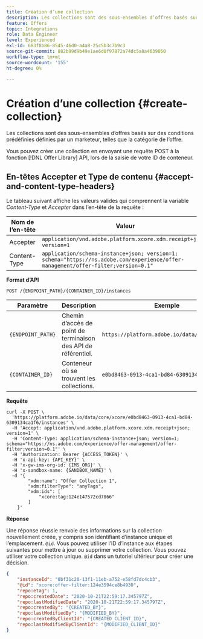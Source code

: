 ```yaml
---
title: Création d’une collection
description: Les collections sont des sous-ensembles d’offres basés sur des conditions prédéfinies définies par un marketeur, telles que la catégorie de l’offre.
feature: Offers
topic: Integrations
role: Data Engineer
level: Experienced
exl-id: 683f8b86-8545-46d0-a4a8-25c5b3c7b9c3
source-git-commit: 882b99d9b49e1ae6d0f97872a74dc5a8a4639050
workflow-type: tm+mt
source-wordcount: '155'
ht-degree: 0%

---
```


# Création d’une collection {#create-collection}

Les collections sont des sous-ensembles d’offres basés sur des conditions prédéfinies définies par un marketeur, telles que la catégorie de l’offre.

Vous pouvez créer une collection en envoyant une requête POST à la fonction [!DNL Offer Library] API, lors de la saisie de votre ID de conteneur.

## En-têtes Accepter et Type de contenu {#accept-and-content-type-headers}

Le tableau suivant affiche les valeurs valides qui comprennent la variable *Content-Type* et *Accepter* dans l’en-tête de la requête :

| Nom de l’en-tête | Valeur |
| ----------- | ----- |
| Accepter | `application/vnd.adobe.platform.xcore.xdm.receipt+json; version=1` |
| Content-Type | `application/schema-instance+json; version=1;  schema="https://ns.adobe.com/experience/offer-management/offer-filter;version=0.1"` |

**Format d’API**

```http
POST /{ENDPOINT_PATH}/{CONTAINER_ID}/instances
```

| Paramètre | Description | Exemple |
| --------- | ----------- | ------- |
| `{ENDPOINT_PATH}` | Chemin d’accès de point de terminaison des API de référentiel. | `https://platform.adobe.io/data/core/xcore/` |
| `{CONTAINER_ID}` | Conteneur où se trouvent les collections. | `e0bd8463-0913-4ca1-bd84-6309134ca1f6` |

**Requête**

```shell
curl -X POST \
  'https://platform.adobe.io/data/core/xcore/e0bd8463-0913-4ca1-bd84-6309134ca1f6/instances' \
  -H 'Accept: application/vnd.adobe.platform.xcore.xdm.receipt+json; version=1' \
  -H 'Content-Type: application/schema-instance+json; version=1;  schema="https://ns.adobe.com/experience/offer-management/offer-filter;version=0.1"' \
  -H 'Authorization: Bearer {ACCESS_TOKEN}' \
  -H 'x-api-key: {API_KEY}' \
  -H 'x-gw-ims-org-id: {IMS_ORG}' \
  -H 'x-sandbox-name: {SANDBOX_NAME}' \
  -d '{
        "xdm:name": "Offer Collection 1",
        "xdm:filterType": "anyTags",
        "xdm:ids": [
            "xcore:tag:124e147572cd7866"
        ]
    }'
```

**Réponse**

Une réponse réussie renvoie des informations sur la collection nouvellement créée, y compris son identifiant d’instance unique et l’emplacement. `@id`. Vous pouvez utiliser l’ID d’instance aux étapes suivantes pour mettre à jour ou supprimer votre collection. Vous pouvez utiliser votre collection unique. `@id` dans un tutoriel ultérieur pour créer une décision.

```json
{
    "instanceId": "0bf31c20-13f1-11eb-a752-e58fd7dc4cb3",
    "@id": "xcore:offer-filter:124e3594ce8b4930",
    "repo:etag": 1,
    "repo:createdDate": "2020-10-21T22:59:17.345797Z",
    "repo:lastModifiedDate": "2020-10-21T22:59:17.345797Z",
    "repo:createdBy": "{CREATED_BY}",
    "repo:lastModifiedBy": "{MODIFIED_BY}",
    "repo:createdByClientId": "{CREATED_CLIENT_ID}",
    "repo:lastModifiedByClientId": "{MODIFIED_CLIENT_ID}"
}
```
